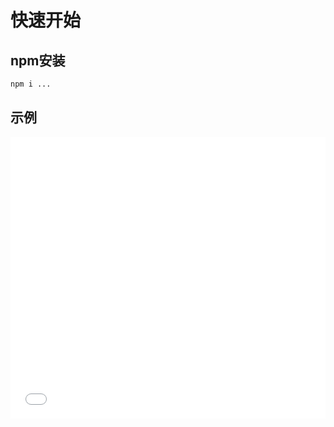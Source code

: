 <!--
<div class="headbar">
  <div>
    <img src="./_media/sidebar1.svg"/>
    <span>介绍</span>
  </div>
  <div>
      <img src="./_media/search.svg"/>
      <span style="color:#7285a1">
        <span style="color:#3d78e8">中文</span>
         / <span>En</span>
      </span>
    </div>
</div>
-->


# 快速开始

## npm安装

```bash
npm i ...
```

## 示例

<iframe width="100%" height="450" src="//jsfiddle.net/xiaoluoboding/hryjek7j/15/embedded/result,resources,html,js,css/?bodyColor=fff" allowfullscreen="allowfullscreen" frameborder="0"></iframe>


